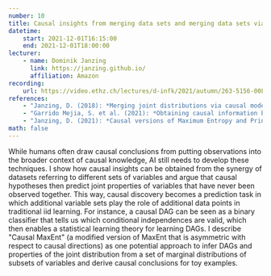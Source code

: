 ```yaml
---
number: 10
title: Causal insights from merging data sets and merging data sets via causal insights
datetime:
    start: 2021-12-01T16:15:00
    end: 2021-12-01T18:00:00
lecturer: 
    - name: Dominik Janzing
      link: https://janzing.github.io/
      affiliation: Amazon
recording:
    url: https://video.ethz.ch/lectures/d-infk/2021/autumn/263-5156-00L/ace23df3-60a2-4a61-a6eb-9c4484d16c3a.html
references:
    - "Janzing, D. (2018): *Merging joint distributions via causal model classes with low VC dimension*. [arXiv:1804.03206](https://arxiv.org/abs/1804.03206)."
    - "Garrido Mejia, S. et al. (2021): *Obtaining causal information by merging data sets with MaxEnt.* [arXiv:2107.07640](https://arxiv.org/abs/2107.07640). **[optional]**"
    - "Janzing, D. (2021): *Causal versions of Maximum Entropy and Principle of Insufficient Reason* [arXiv:2102.03906](https://arxiv.org/abs/2102.03906). **[optional]**"
math: false
---
```


While humans often draw causal conclusions from putting observations into the broader context of causal knowledge, AI still needs to develop these techniques. 
I show how causal insights can be obtained from the synergy of datasets referring to different sets of variables and argue that causal hypotheses then predict joint properties of variables that have never been observed together. 
This way, causal discovery becomes a prediction task in which additional variable sets play the role of additional data points in traditional iid learning. 
For instance, a causal DAG can be seen as a binary classifier that tells us which conditional independences are valid, which then enables a statistical learning theory for learning DAGs.
I describe "Causal MaxEnt" (a modified version of MaxEnt that is asymmetric with respect to causal directions) as one potential approach to infer DAGs and properties of the joint distribution from a set of marginal distributions of subsets of variables and derive causal conclusions for toy examples. 
